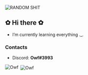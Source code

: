 ![RANDOM SHIT](https://i.imgur.com/yqeKya3.png)
## ✿ Hi there ✿
- I’m currently learning everything ._.
  
### Contacts
- Discord: **Owf#3993**

<p><img align="left" src="https://github-readme-stats.vercel.app/api/top-langs?username=Owf2612&show_icons=true&locale=en&layout=compact" alt="Owf" /></p>
<p>&nbsp;<img align="center" src="https://github-readme-stats.vercel.app/api?username=Owf2612&show_icons=true&locale=en" alt="Owf" /></p>
